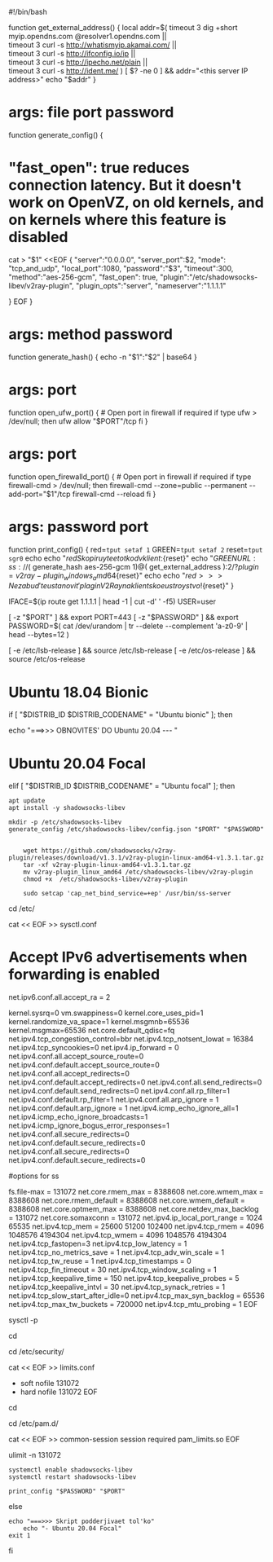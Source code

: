 #!/bin/bash

function get_external_address() {
	local addr=$( timeout 3 dig +short myip.opendns.com @resolver1.opendns.com || \
	timeout 3 curl -s http://whatismyip.akamai.com/ || \
	timeout 3 curl -s http://ifconfig.io/ip || \
	timeout 3 curl -s http://ipecho.net/plain || \
	timeout 3 curl -s http://ident.me/
	)
	[ $? -ne 0 ] && addr="<this server IP address>"
	echo "$addr"
}

# args: file port password
function generate_config() {
# "fast_open": true reduces connection latency. But it doesn't work on OpenVZ, on old kernels, and on kernels where this feature is disabled
cat > "$1" <<EOF
{
    "server":"0.0.0.0",
    "server_port":$2,
    "mode": "tcp_and_udp",
    "local_port":1080,
    "password":"$3",
    "timeout":300,
    "method":"aes-256-gcm",
    "fast_open": true,
    "plugin":"/etc/shadowsocks-libev/v2ray-plugin",
    "plugin_opts":"server",
    "nameserver":"1.1.1.1"

}
EOF
}

# args: method password
function generate_hash() {
	echo -n "$1":"$2" | base64
}

# args: port
function open_ufw_port() {
	# Open port in firewall if required
	if type ufw > /dev/null; then
	        ufw allow "$PORT"/tcp
	fi
}

# args: port
function open_firewalld_port() {
	# Open port in firewall if required
	if type firewall-cmd > /dev/null; then
		firewall-cmd --zone=public --permanent --add-port="$1"/tcp
		firewall-cmd --reload
	fi
}

# args: password port
function print_config() {
	red=`tput setaf 1`
        GREEN=`tput setaf 2`
        reset=`tput sgr0`
        echo
	echo "${red}Skopiruyte etot kod v klient:${reset}"
	echo "${GREEN}URL: ss://$( generate_hash aes-256-gcm $1 )@$( get_external_address ):$2/?plugin=v2ray-plugin_windows_amd64${reset}"
        echo
        echo "${red}>>>Ne zabud'te ustanovit' plagin V2Ray na klientskoe ustroystvo!${reset}"
}

IFACE=$(ip route get 1.1.1.1 | head -1 | cut -d' ' -f5)
USER=user

[ -z "$PORT" ] && export PORT=443
[ -z "$PASSWORD" ] && export PASSWORD=$( cat /dev/urandom | tr --delete --complement 'a-z0-9' | head --bytes=12 )

[ -e /etc/lsb-release ] && source /etc/lsb-release
[ -e /etc/os-release ] && source /etc/os-release


# Ubuntu 18.04 Bionic
if [ "$DISTRIB_ID $DISTRIB_CODENAME" = "Ubuntu bionic" ]; then

echo "===>>> OBNOVITES' DO Ubuntu 20.04 --- "

# Ubuntu 20.04 Focal
elif [ "$DISTRIB_ID $DISTRIB_CODENAME" = "Ubuntu focal" ]; then

	apt update
	apt install -y shadowsocks-libev

	mkdir -p /etc/shadowsocks-libev
	generate_config /etc/shadowsocks-libev/config.json "$PORT" "$PASSWORD"
        
        
        wget https://github.com/shadowsocks/v2ray-plugin/releases/download/v1.3.1/v2ray-plugin-linux-amd64-v1.3.1.tar.gz
        tar -xf v2ray-plugin-linux-amd64-v1.3.1.tar.gz
        mv v2ray-plugin_linux_amd64 /etc/shadowsocks-libev/v2ray-plugin
        chmod +x  /etc/shadowsocks-libev/v2ray-plugin

        sudo setcap 'cap_net_bind_service=+ep' /usr/bin/ss-server

cd /etc/
    
cat << EOF >> sysctl.conf

# Accept IPv6 advertisements when forwarding is enabled
net.ipv6.conf.all.accept_ra = 2

kernel.sysrq=0
vm.swappiness=0
kernel.core_uses_pid=1
kernel.randomize_va_space=1
kernel.msgmnb=65536
kernel.msgmax=65536
net.core.default_qdisc=fq
net.ipv4.tcp_congestion_control=bbr
net.ipv4.tcp_notsent_lowat = 16384
net.ipv4.tcp_syncookies=0
net.ipv4.ip_forward = 0
net.ipv4.conf.all.accept_source_route=0
net.ipv4.conf.default.accept_source_route=0
net.ipv4.conf.all.accept_redirects=0
net.ipv4.conf.default.accept_redirects=0
net.ipv4.conf.all.send_redirects=0
net.ipv4.conf.default.send_redirects=0
net.ipv4.conf.all.rp_filter=1
net.ipv4.conf.default.rp_filter=1
net.ipv4.conf.all.arp_ignore = 1
net.ipv4.conf.default.arp_ignore = 1
net.ipv4.icmp_echo_ignore_all=1
net.ipv4.icmp_echo_ignore_broadcasts=1
net.ipv4.icmp_ignore_bogus_error_responses=1
net.ipv4.conf.all.secure_redirects=0
net.ipv4.conf.default.secure_redirects=0
net.ipv4.conf.all.secure_redirects=0
net.ipv4.conf.default.secure_redirects=0

#options for ss

fs.file-max = 131072
net.core.rmem_max = 8388608
net.core.wmem_max = 8388608
net.core.rmem_default = 8388608
net.core.wmem_default = 8388608
net.core.optmem_max = 8388608
net.core.netdev_max_backlog = 131072
net.core.somaxconn = 131072
net.ipv4.ip_local_port_range = 1024 65535
net.ipv4.tcp_mem = 25600 51200 102400
net.ipv4.tcp_rmem = 4096 1048576 4194304
net.ipv4.tcp_wmem = 4096 1048576 4194304
net.ipv4.tcp_fastopen=3
net.ipv4.tcp_low_latency = 1
net.ipv4.tcp_no_metrics_save = 1
net.ipv4.tcp_adv_win_scale = 1
net.ipv4.tcp_tw_reuse = 1
net.ipv4.tcp_timestamps = 0
net.ipv4.tcp_fin_timeout = 30
net.ipv4.tcp_window_scaling = 1
net.ipv4.tcp_keepalive_time = 150
net.ipv4.tcp_keepalive_probes = 5
net.ipv4.tcp_keepalive_intvl = 30
net.ipv4.tcp_synack_retries = 1
net.ipv4.tcp_slow_start_after_idle=0
net.ipv4.tcp_max_syn_backlog = 65536
net.ipv4.tcp_max_tw_buckets = 720000
net.ipv4.tcp_mtu_probing = 1
EOF

sysctl -p 

cd

cd /etc/security/

cat << EOF >> limits.conf
* soft nofile 131072
* hard nofile 131072
EOF

cd

cd /etc/pam.d/

cat << EOF >> common-session
session required pam_limits.so
EOF

ulimit -n 131072

	systemctl enable shadowsocks-libev
	systemctl restart shadowsocks-libev

	print_config "$PASSWORD" "$PORT"

else

	echo "===>>> Skript podderjivaet tol'ko"
        echo "- Ubuntu 20.04 Focal"
	exit 1

fi

